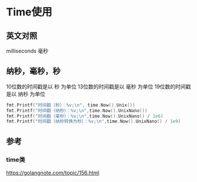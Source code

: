 # Time使用

## 英文对照

milliseconds 毫秒

## 纳秒，毫秒，秒

10位数的时间戳是以 秒 为单位
13位数的时间戳是以 毫秒 为单位
19位数的时间戳是以 纳秒 为单位

```go
fmt.Printf("时间戳（秒）：%v;\n", time.Now().Unix())
fmt.Printf("时间戳（纳秒）：%v;\n",time.Now().UnixNano())
fmt.Printf("时间戳（毫秒）：%v;\n",time.Now().UnixNano() / 1e6)
fmt.Printf("时间戳（纳秒转换为秒）：%v;\n",time.Now().UnixNano() / 1e9)		

```



## 参考

### time类

https://golangnote.com/topic/156.html